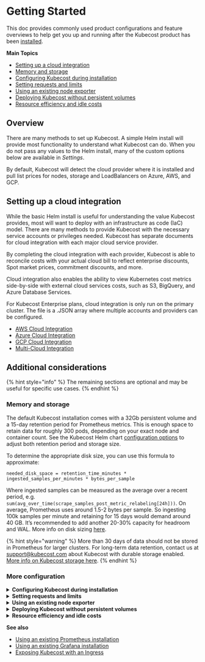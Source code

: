 # Getting Started

This doc provides commonly used product configurations and feature overviews to help get you up and running after the Kubecost product has been [installed](https://kubecost.com/install).

**Main Topics**

* [Setting up a cloud integration](getting-started.md#cloud-integration)
* [Memory and storage](https://docs.kubecost.com/install-and-configure/install/getting-started#memory-and-storage)
* [Configuring Kubecost during installation](https://docs.kubecost.com/install-and-configure/install/getting-started#configuring-kubecost-during-installation)
* [Setting requests and limits](https://docs.kubecost.com/install-and-configure/install/getting-started#setting-requests-and-limits)
* [Using an existing node exporter](https://docs.kubecost.com/install-and-configure/install/getting-started#using-an-existing-node-exporter)
* [Deploying Kubecost without persistent volumes](https://docs.kubecost.com/install-and-configure/install/getting-started#deploying-kubecost-without-persistent-volumes)
* [Resource efficiency and idle costs](https://docs.kubecost.com/install-and-configure/install/getting-started#resource-efficiency-and-idle-costs)

## Overview

There are many methods to set up Kubecost. A simple Helm install will provide most functionality to understand what Kubecost can do. When you do not pass any values to the Helm install, many of the custom options below are available in _Settings_.

By default, Kubecost will detect the cloud provider where it is installed and pull list prices for nodes, storage and LoadBalancers on Azure, AWS, and GCP.

## Setting up a cloud integration <a href="#cloud-integration" id="cloud-integration"></a>

While the basic Helm install is useful for understanding the value Kubecost provides, most will want to deploy with an infrastructure as code (IaC) model. There are many methods to provide Kubecost with the necessary service accounts or privileges needed. Kubecost has separate documents for cloud integration with each major cloud service provider.

By completing the cloud integration with each provider, Kubecost is able to reconcile costs with your actual cloud bill to reflect enterprise discounts, Spot market prices, commitment discounts, and more.

Cloud integration also enables the ability to view Kubernetes cost metrics side-by-side with external cloud services costs, such as S3, BigQuery, and Azure Database Services.

For Kubecost Enterprise plans, cloud integration is only run on the primary cluster. The file is a .JSON array where multiple accounts and providers can be configured.&#x20;

* [AWS Cloud Integration](https://docs.kubecost.com/install-and-configure/install/cloud-integration/aws-cloud-integrations)
* [Azure Cloud Integration](https://docs.kubecost.com/install-and-configure/install/cloud-integration/azure-out-of-cluster)
* [GCP Cloud Integration](https://docs.kubecost.com/install-and-configure/install/cloud-integration/gcp-out-of-cluster)
* [Multi-Cloud Integration](https://docs.kubecost.com/install-and-configure/install/cloud-integration/multi-cloud)

## Additional considerations

{% hint style="info" %}
The remaining sections are optional and may be useful for specific use cases.
{% endhint %}

### Memory and storage

The default Kubecost installation comes with a 32Gb persistent volume and a 15-day retention period for Prometheus metrics. This is enough space to retain data for roughly 300 pods, depending on your exact node and container count. See the Kubecost Helm chart [configuration options](https://github.com/kubecost/cost-analyzer-helm-chart) to adjust both retention period and storage size.

To determine the appropriate disk size, you can use this formula to approximate:

```
needed_disk_space = retention_time_minutes * ingested_samples_per_minutes * bytes_per_sample
```

Where ingested samples can be measured as the average over a recent period, e.g. `sum(avg_over_time(scrape_samples_post_metric_relabeling[24h]))`. On average, Prometheus uses around 1.5-2 bytes per sample. So ingesting 100k samples per minute and retaining for 15 days would demand around 40 GB. It’s recommended to add another 20-30% capacity for headroom and WAL. More info on disk sizing [here](https://prometheus.io/docs/prometheus/latest/storage/#operational-aspects).

{% hint style="warning" %}
More than 30 days of data should not be stored in Prometheus for larger clusters. For long-term data retention, contact us at support@kubecost.com about Kubecost with durable storage enabled. [More info on Kubecost storage here](../../storage.md).
{% endhint %}

### More configuration

<details>

<summary><strong>Configuring Kubecost during installation</strong></summary>

Kubecost has a number of product configuration options that you can specify at install time in order to minimize the number of settings changes required within the product UI. This makes it simple to redeploy Kubecost. These values can be configured under `kubecostProductConfigs` in our [values.yaml](https://github.com/kubecost/cost-analyzer-helm-chart/blob/bb8bcb570e6c52db2ed603f69691ac8a47ff4a26/cost-analyzer/values.yaml#L335). These parameters are passed to a ConfigMap that Kubecost detects and writes to its /var/configs.

</details>

<details>

<summary><strong>Setting requests and limits</strong></summary>

Users should set and/or update resource requests and limits before taking Kubecost into production at scale. These inputs can be configured in the Kubecost [values.yaml](https://github.com/kubecost/cost-analyzer-helm-chart/blob/master/cost-analyzer/values.yaml) for Kubecost modules and subcharts.

The exact recommended values for these parameters depend on the size of your cluster, availability requirements, and usage of the Kubecost product. Suggested values for each container can be found within Kubecost itself on the namespace page. More info on these recommendations is available [here](https://blog.kubecost.com/blog/requests-and-limits/).

For best results, run Kubecost for up to seven days on a production cluster, then tune resource requests/limits based on resource consumption.

</details>

<details>

<summary><strong>Using an existing node exporter</strong></summary>

For teams already running node exporter on the default port, our bundled node exporter may remain in a `Pending` state. You can optionally use an existing node exporter DaemonSet by setting the `prometheus.nodeExporter.enabled` and `prometheus.serviceAccounts.nodeExporter.create` Kubecost Helm chart config options to `false`. This requires your existing node exporter endpoint to be visible from the namespace where Kubecost is installed. More configs options shown [here](https://github.com/kubecost/cost-analyzer-helm-chart).

</details>

<details>

<summary><strong>Deploying Kubecost without persistent volumes</strong></summary>

You may optionally pass the following Helm flags to install Kubecost and its bundled dependencies without any persistent volumes. However, any time the Prometheus server pod is restarted, **all historical billing data will be lost** unless Thanos or other long-term storage is enabled in the Kubecost product.

```
--set prometheus.alertmanager.persistentVolume.enabled=false
--set prometheus.pushgateway.persistentVolume.enabled=false
--set prometheus.server.persistentVolume.enabled=false
--set persistentVolume.enabled=false
```

</details>

<details>

<summary><strong>Resource efficiency and idle costs</strong></summary>

To learn more about pod resource efficiency and cluster idle costs, see [Efficiency and Idle](../../efficiency-idle.md).

</details>

**See also**

* [Using an existing Prometheus installation](../../custom-prom.md)
* [Using an existing Grafana installation](../../custom-grafana.md)
* [Exposing Kubecost with an Ingress](../../ingress-examples.md)
